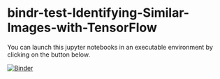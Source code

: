 # bindr-test-Identifying-Similar-Images-with-TensorFlow

You can launch this jupyter notebooks in an executable environment by clicking on the button below.

[![Binder](https://mybinder.org/badge.svg)](http://mybinder.org/v2/gh/shawngraham/bindr-test-Identifying-Similar-Images-with-TensorFlow/master)




